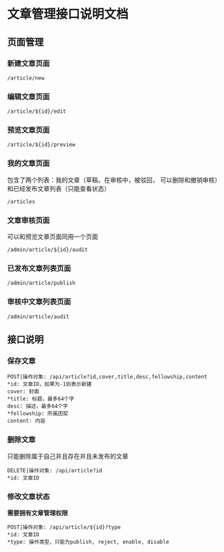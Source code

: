 # 文章管理接口说明文档
## 页面管理
### 新建文章页面
```
/article/new
```
### 编辑文章页面
```
/article/${id}/edit
```
### 预览文章页面
```
/article/${id}/preview
```
### 我的文章页面
包含了两个列表：我的文章（草稿，在审核中，被驳回， 可以删除和撤销审核）和已经发布文章列表（只能查看状态）
```
/articles
```
### 文章审核页面
可以和预览文章页面同用一个页面
```
/admin/article/${id}/audit
```
### 已发布文章列表页面
```
/admin/article/publish
```
### 审核中文章列表页面
```
/admin/article/audit
```
## 接口说明
### 保存文章
```
POST|操作对象: /api/article?id,cover,title,desc,fellowship,content
*id: 文章ID，如果为-1则表示新建
cover: 封面
*title: 标题，最多64个字
desc: 描述，最多64个字
*fellowship: 所属团契
content: 内容
```
### 删除文章
只能删除属于自己并且存在并且未发布的文章
```
DELETE|操作对象: /api/article?id
*id: 文章ID
```
### 修改文章状态
**需要拥有文章管理权限**
```
POST|操作对象: /api/article/${id}?type
*id: 文章ID
*type: 操作类型，只能为publish, reject, enable, disable
```
